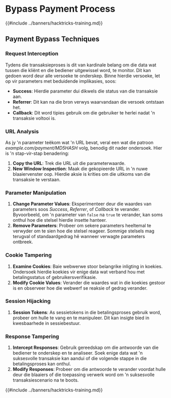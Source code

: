 # Bypass Payment Process

{{#include ../banners/hacktricks-training.md}}

## Payment Bypass Techniques

### Request Interception

Tydens die transaksieproses is dit van kardinale belang om die data wat tussen die kliënt en die bediener uitgewissel word, te monitor. Dit kan gedoen word deur alle versoeke te onderskep. Binne hierdie versoeke, let op vir parameters met beduidende implikasies, soos:

- **Success**: Hierdie parameter dui dikwels die status van die transaksie aan.
- **Referrer**: Dit kan na die bron verwys waarvandaan die versoek ontstaan het.
- **Callback**: Dit word tipies gebruik om die gebruiker te herlei nadat 'n transaksie voltooi is.

### URL Analysis

As jy 'n parameter teëkom wat 'n URL bevat, veral een wat die patroon _example.com/payment/MD5HASH_ volg, benodig dit nader ondersoek. Hier is 'n stap-vir-stap benadering:

1. **Copy the URL**: Trek die URL uit die parameterwaarde.
2. **New Window Inspection**: Maak die gekopieerde URL in 'n nuwe blaaiervenster oop. Hierdie aksie is krities om die uitkoms van die transaksie te verstaan.

### Parameter Manipulation

1. **Change Parameter Values**: Eksperimenteer deur die waardes van parameters soos _Success_, _Referrer_, of _Callback_ te verander. Byvoorbeeld, om 'n parameter van `false` na `true` te verander, kan soms onthul hoe die stelsel hierdie insette hanteer.
2. **Remove Parameters**: Probeer om sekere parameters heeltemal te verwyder om te sien hoe die stelsel reageer. Sommige stelsels mag terugval of standaardgedrag hê wanneer verwagte parameters ontbreek.

### Cookie Tampering

1. **Examine Cookies**: Baie webwerwe stoor belangrike inligting in koekies. Ondersoek hierdie koekies vir enige data wat verband hou met betalingsstatus of gebruikersverifikasie.
2. **Modify Cookie Values**: Verander die waardes wat in die koekies gestoor is en observeer hoe die webwerf se reaksie of gedrag verander.

### Session Hijacking

1. **Session Tokens**: As sessietokens in die betalingsproses gebruik word, probeer om hulle te vang en te manipuleer. Dit kan insigte bied in kwesbaarhede in sessiebestuur.

### Response Tampering

1. **Intercept Responses**: Gebruik gereedskap om die antwoorde van die bediener te onderskep en te analiseer. Soek enige data wat 'n suksesvolle transaksie kan aandui of die volgende stappe in die betalingsproses kan onthul.
2. **Modify Responses**: Probeer om die antwoorde te verander voordat hulle deur die blaaiers of die toepassing verwerk word om 'n suksesvolle transaksiescenario na te boots.

{{#include ../banners/hacktricks-training.md}}
